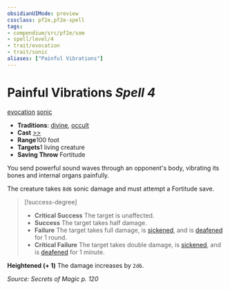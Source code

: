 ```yaml
---
obsidianUIMode: preview
cssclass: pf2e,pf2e-spell
tags:
- compendium/src/pf2e/som
- spell/level/4
- trait/evocation
- trait/sonic
aliases: ["Painful Vibrations"]
---
```

# Painful Vibrations *Spell 4*   
[evocation](../../rules/traits/evocation.md)  [sonic](../../rules/traits/sonic.md)  

- **Traditions**: [divine](../../rules/traits/divine.md), [occult](../../rules/traits/occult.md)
- **Cast** [>>](../../rules/core-rulebook/chapter-9-playing-the-game.md#Actions "Two-Action") 
- **Range**100 foot
- **Targets**1 living creature
- **Saving Throw** Fortitude

You send powerful sound waves through an opponent's body, vibrating its bones and internal organs painfully.

The creature takes `8d6` sonic damage and must attempt a Fortitude save.

> [!success-degree] 
> - **Critical Success** The target is unaffected.
> - **Success** The target takes half damage.
> - **Failure** The target takes full damage, is [sickened](../../rules/conditions.md#Sickened), and is [deafened](../../rules/conditions.md#Deafened) for 1 round.
> - **Critical Failure** The target takes double damage, is [sickened](../../rules/conditions.md#Sickened), and is [deafened](../../rules/conditions.md#Deafened) for 1 minute.

**Heightened (+ 1)** The damage increases by `2d6`.

*Source: Secrets of Magic p. 120*